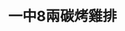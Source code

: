 ---
title: "一中8兩碳烤雞排"
description: "一中8兩碳烤雞排"
layout: shop
keywords:
  - 美食競賽
  - 台灣美食
  - 美食精選
datePublished: "2025-06-30"
dateModified: "2025-07-04"
city: "台中市"
district: "北區"
address: "台中市北區尊賢街9號"
phone: "0923177364 "
geo: "24.149081762910342, 120.68496511081464"
google_map: "https://maps.app.goo.gl/udJuSREHVQJeAXS67"
footinder: "https://footinder.com.tw/%E5%8F%B0%E4%B8%AD%E5%B8%82%E5%8C%97%E5%8D%80/168283/"
official: "https://www.facebook.com/8BQChicken/"
award:
  - name: "夜市王"
    year: "2024"
    entries:
      - nightMarket: "一中街夜市"
        food_type: "雞排"
        rank: "第五名"

---